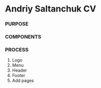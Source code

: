 # Andriy Saltanchuk CV

### PURPOSE

### COMPONENTS

### PROCESS
1. Logo
2. Menu
3. Header
4. Footer
5. Add pages


